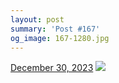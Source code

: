 ```yaml
---
layout: post
summary: 'Post #167'
og_image: 167-1280.jpg
---
```


<p>
  <time>
    <a href="/167">December 30, 2023</a>
  </time>
  <a href="/167">
    <img src="{{ site.assets_url }}/167-640.jpg" srcset="{{ site.assets_url }}/167-320.jpg 320w, {{ site.assets_url }}/167-640.jpg 640w, {{ site.assets_url }}/167-960.jpg 960w, {{ site.assets_url }}/167-1280.jpg 1280w" sizes="(min-width: 700px) 50vw, calc(100vw - 2rem)" />
  </a>
</p>

